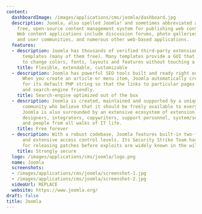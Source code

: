 ```yaml
---
content:
  dashboardImage: /images/applications/cms/joomla/dashboard.jpg
  description: Joomla, also spelled Joomla! and sometimes abbreviated as J!, is a
    free, open-source content management system for publishing web content on websites.
    Web content applications include discussion forums, photo galleries, e-commerce
    and user communities, and numerous other web-based applications.
  features:
  - description: Joomla has thousands of verified third-party extensions and high-quality
      templates (many of them free). Many templates provide a GUI that allows you
      to change colors, fonts, layouts and features without touching a line of code.
    title: Flexible, extendable, customizable
  - description: Joomla has powerful SEO tools built and ready right out of the box.
      When you create an article or menu item, Joomla automatically creates an alias
      for its default PHP string so that the links to particular pages are both user
      and search-engine friendly.
    title: Search-engine optimized out of the box
  - description: Joomla is created, maintained and supported by a unique volunteer
      community who believe that it should be freely available to everyone, always.
      Joomla is also surrounded by an extensive ecosystem of extension developers,
      designers, integrators, copywriters, support personnel, system/server administrators,
      and people from all walks of IT life.
    title: Free forever
  - description: With a robust codebase, Joomla features built-in two-factor authentication
      and extensive access control levels. Its Security Strike Team has a reputation
      for releasing patches before exploits are widely known in the wild.
    title: Strongly secure
  logo: /images/applications/cms/joomla/logo.png
  name: Joomla
  screenshots:
  - /images/applications/cms/joomla/screenshot-1.jpg
  - /images/applications/cms/joomla/screenshot-2.jpg
  videoUrl: REPLACE
  website: https://www.joomla.org/
draft: false
title: Joomla
---
```



